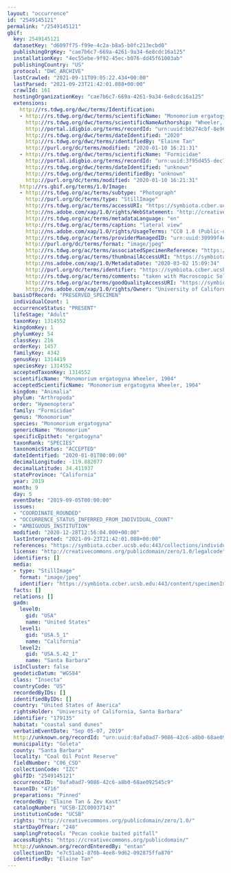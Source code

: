 ```yaml
---
layout: "occurrence"
id: "2549145121"
permalink: "/2549145121"
gbif:
  key: 2549145121
  datasetKey: "d6097f75-f99e-4c2a-b8a5-b0fc213ecbd0"
  publishingOrgKey: "cae7b6c7-669a-4261-9a34-6e8cdc16a125"
  installationKey: "4ec55ebe-9f92-45ec-b076-dd45f61003ab"
  publishingCountry: "US"
  protocol: "DWC_ARCHIVE"
  lastCrawled: "2021-09-11T09:05:22.434+00:00"
  lastParsed: "2021-09-23T21:42:01.088+00:00"
  crawlId: 161
  hostingOrganizationKey: "cae7b6c7-669a-4261-9a34-6e8cdc16a125"
  extensions:
    http://rs.tdwg.org/dwc/terms/Identification:
    - http://rs.tdwg.org/dwc/terms/scientificName: "Monomorium ergatogyna"
      http://rs.tdwg.org/dwc/terms/scientificNameAuthorship: "Wheeler, 1904"
      http://portal.idigbio.org/terms/recordId: "urn:uuid:b6274cbf-8e90-421a-952f-c063a25291d5"
      http://rs.tdwg.org/dwc/terms/dateIdentified: "2020"
      http://rs.tdwg.org/dwc/terms/identifiedBy: "Elaine Tan"
      http://purl.org/dc/terms/modified: "2020-01-10 16:21:31"
    - http://rs.tdwg.org/dwc/terms/scientificName: "Formicidae"
      http://portal.idigbio.org/terms/recordId: "urn:uuid:3f95d455-dec7-48e8-8ed5-7d03ae3d430d"
      http://rs.tdwg.org/dwc/terms/dateIdentified: "unknown"
      http://rs.tdwg.org/dwc/terms/identifiedBy: "unknown"
      http://purl.org/dc/terms/modified: "2020-01-10 16:21:31"
    http://rs.gbif.org/terms/1.0/Image:
    - http://rs.tdwg.org/ac/terms/subtype: "Photograph"
      http://purl.org/dc/terms/type: "StillImage"
      http://rs.tdwg.org/ac/terms/accessURI: "https://symbiota.ccber.ucsb.edu:443/content/specimenImages/UCSB_IZC/UCSB-IZC00037/UCSB-IZC000371435xlateral3-edi_1583190574_lg.jpg"
      http://ns.adobe.com/xap/1.0/rights/WebStatement: "http://creativecommons.org/publicdomain/zero/1.0/"
      http://rs.tdwg.org/ac/terms/metadataLanguage: "en"
      http://rs.tdwg.org/ac/terms/caption: "lateral view"
      http://ns.adobe.com/xap/1.0/rights/UsageTerms: "CC0 1.0 (Public-domain)"
      http://rs.tdwg.org/ac/terms/providerManagedID: "urn:uuid:30999f4c-7e54-4087-9de7-44cd2a8dde88"
      http://purl.org/dc/terms/format: "image/jpeg"
      http://rs.tdwg.org/ac/terms/associatedSpecimenReference: "https://symbiota.ccber.ucsb.edu:443/collections/individual/index.php?occid=179135"
      http://rs.tdwg.org/ac/terms/thumbnailAccessURI: "https://symbiota.ccber.ucsb.edu:443/content/specimenImages/UCSB_IZC/UCSB-IZC00037/UCSB-IZC000371435xlateral3-edi_1583190574_tn.jpg"
      http://ns.adobe.com/xap/1.0/MetadataDate: "2020-03-02 15:09:34"
      http://purl.org/dc/terms/identifier: "https://symbiota.ccber.ucsb.edu:443/content/specimenImages/UCSB_IZC/UCSB-IZC00037/UCSB-IZC000371435xlateral3-edi_1583190574_lg.jpg"
      http://rs.tdwg.org/ac/terms/comments: "taken with Macroscopic Solutions setup"
      http://rs.tdwg.org/ac/terms/goodQualityAccessURI: "https://symbiota.ccber.ucsb.edu:443/content/specimenImages/UCSB_IZC/UCSB-IZC00037/UCSB-IZC000371435xlateral3-edi_1583190574.jpg"
      http://ns.adobe.com/xap/1.0/rights/Owner: "University of California, Santa Barbara"
  basisOfRecord: "PRESERVED_SPECIMEN"
  individualCount: 1
  occurrenceStatus: "PRESENT"
  lifeStage: "Adult"
  taxonKey: 1314552
  kingdomKey: 1
  phylumKey: 54
  classKey: 216
  orderKey: 1457
  familyKey: 4342
  genusKey: 1314419
  speciesKey: 1314552
  acceptedTaxonKey: 1314552
  scientificName: "Monomorium ergatogyna Wheeler, 1904"
  acceptedScientificName: "Monomorium ergatogyna Wheeler, 1904"
  kingdom: "Animalia"
  phylum: "Arthropoda"
  order: "Hymenoptera"
  family: "Formicidae"
  genus: "Monomorium"
  species: "Monomorium ergatogyna"
  genericName: "Monomorium"
  specificEpithet: "ergatogyna"
  taxonRank: "SPECIES"
  taxonomicStatus: "ACCEPTED"
  dateIdentified: "2020-01-01T00:00:00"
  decimalLongitude: -119.882077
  decimalLatitude: 34.411937
  stateProvince: "California"
  year: 2019
  month: 9
  day: 5
  eventDate: "2019-09-05T00:00:00"
  issues:
  - "COORDINATE_ROUNDED"
  - "OCCURRENCE_STATUS_INFERRED_FROM_INDIVIDUAL_COUNT"
  - "AMBIGUOUS_INSTITUTION"
  modified: "2020-12-28T12:56:04.000+00:00"
  lastInterpreted: "2021-09-23T21:42:01.088+00:00"
  references: "https://symbiota.ccber.ucsb.edu:443/collections/individual/index.php?occid=179135"
  license: "http://creativecommons.org/publicdomain/zero/1.0/legalcode"
  identifiers: []
  media:
  - type: "StillImage"
    format: "image/jpeg"
    identifier: "https://symbiota.ccber.ucsb.edu:443/content/specimenImages/UCSB_IZC/UCSB-IZC00037/UCSB-IZC000371435xlateral3-edi_1583190574_lg.jpg"
  facts: []
  relations: []
  gadm:
    level0:
      gid: "USA"
      name: "United States"
    level1:
      gid: "USA.5_1"
      name: "California"
    level2:
      gid: "USA.5.42_1"
      name: "Santa Barbara"
  isInCluster: false
  geodeticDatum: "WGS84"
  class: "Insecta"
  countryCode: "US"
  recordedByIDs: []
  identifiedByIDs: []
  country: "United States of America"
  rightsHolder: "University of California, Santa Barbara"
  identifier: "179135"
  habitat: "coastal sand dunes"
  verbatimEventDate: "Sep 05-07, 2019"
  http://unknown.org/recordId: "urn:uuid:0afa0ad7-9086-42c6-a8b0-68ae092545c9"
  municipality: "Goleta"
  county: "Santa Barbara"
  locality: "Coal Oil Point Reserve"
  fieldNumber: "C06_CSD"
  collectionCode: "IZC"
  gbifID: "2549145121"
  occurrenceID: "0afa0ad7-9086-42c6-a8b0-68ae092545c9"
  taxonID: "4716"
  preparations: "Pinned"
  recordedBy: "Elaine Tan & Zev Kast"
  catalogNumber: "UCSB-IZC00037143"
  institutionCode: "UCSB"
  rights: "http://creativecommons.org/publicdomain/zero/1.0/"
  startDayOfYear: "248"
  samplingProtocol: "Pecan cookie baited pitfall"
  accessRights: "https://creativecommons.org/publicdomain/"
  http://unknown.org/recordEnteredBy: "entan"
  collectionID: "e7c51ab1-870b-4ee8-9d62-092875ffa870"
  identifiedBy: "Elaine Tan"
---
```

